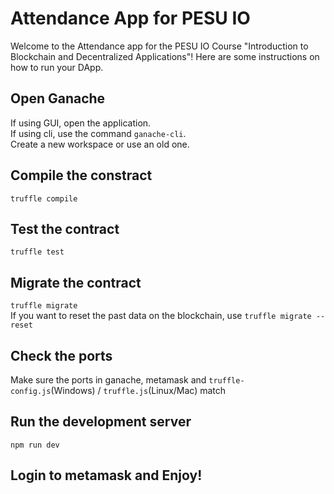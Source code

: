 # Attendance App for PESU IO
Welcome to the Attendance app for the PESU IO Course "Introduction to Blockchain and Decentralized Applications"! Here are some instructions on how to run your DApp.

## Open Ganache
If using GUI, open the application.  
If using cli, use the command `ganache-cli`.  
Create a new workspace or use an old one.

## Compile the constract
`truffle compile`

## Test the contract
`truffle test`

## Migrate the contract
`truffle migrate`  
If you want to reset the past data on the blockchain, use `truffle migrate --reset`

## Check the ports
Make sure the ports in ganache, metamask and `truffle-config.js`(Windows) / `truffle.js`(Linux/Mac) match

## Run the development server
`npm run dev`

## Login to metamask and Enjoy!
